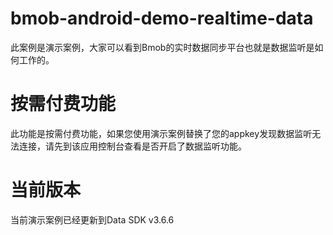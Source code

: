 # bmob-android-demo-realtime-data
此案例是演示案例，大家可以看到Bmob的实时数据同步平台也就是数据监听是如何工作的。

# 按需付费功能
此功能是按需付费功能，如果您使用演示案例替换了您的appkey发现数据监听无法连接，请先到该应用控制台查看是否开启了数据监听功能。

# 当前版本
当前演示案例已经更新到Data SDK v3.6.6
